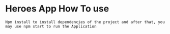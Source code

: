# Heroes App How To use

```
Npm install to install dependencies of the project and after that, you may use npm start to run the Application
```